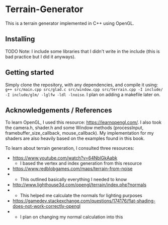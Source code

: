 # Terrain-Generator 
This is a terrain generator implemented in C++ using OpenGL. 

## Installing
TODO
Note: I include some libraries that I didn't write in the include (this is bad practice but I did it anyways). 

## Getting started 
Simply clone the repository, with any dependencies, and compile it using: `g++ src/main.cpp src/glad.c src/window.cpp src/terrain.cpp -I include/ -I include/glm/ -lglfw -ldl -lnoise`. I plan on adding a makefile later on.

## Acknowledgements / References 
To learn OpenGL, I used this resource: https://learnopengl.com/. I also took the camera.h, shader.h and some Window methods (processInput, framebuffer_size_callback, mouse_callback). My implementation for my shaders are also heavily based on the examples found in this book.  

To learn about terrain generation, I consulted three resources:
- https://www.youtube.com/watch?v=64NblGkAabk 
    - I based the vertex and index generation from this resource 
- https://www.redblobgames.com/maps/terrain-from-noise
-   - This outlined basically everything I needed to know 
- http://www.lighthouse3d.com/opengl/terrain/index.php?normals
-   - This helped me calculate the normals for lighting purposes 
- https://gamedev.stackexchange.com/questions/174176/flat-shading-does-not-work-correctly-opengl
-   - I plan on changing my normal calculation into this
